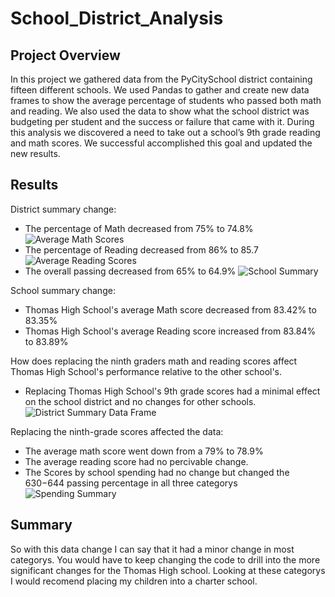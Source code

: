 # School_District_Analysis

## Project Overview

In this project we gathered data from the PyCitySchool district containing fifteen different schools. We used Pandas to gather and create new data frames to show the average percentage of students who passed both math and reading. We also used the data to show what the school district was budgeting per student and the success or failure that came with it. During this analysis we discovered a need to take out a school’s 9th grade reading and math scores. We successful accomplished this goal and updated the new results.


## Results

District summary change:

  - The percentage of Math decreased from 75% to 74.8%
![Average Math Scores](https://user-images.githubusercontent.com/100821974/162640839-c9205447-1bb3-44b4-ba95-0bb4eff11947.png)
  - The percentage of Reading decreased from 86% to 85.7
![Average Reading Scores](https://user-images.githubusercontent.com/100821974/162640856-39662950-c084-4786-8bc9-e36d69a724d0.png)
  - The overall passing decreased from 65% to 64.9%
![School Summary](https://user-images.githubusercontent.com/100821974/162640614-8a16a7dd-e3e4-4602-8ec4-b33c8d2e9620.png)

School summary change:

  - Thomas High School's average Math score decreased from 83.42% to 83.35%
  - Thomas High School's average Reading score increased from 83.84% to 83.89%

How does replacing the ninth graders math and reading scores affect Thomas High School's performance relative to the other school's.

  - Replacing Thomas High School's 9th grade scores had a minimal effect on the school district and no changes for other schools.
![District Summary Data Frame](https://user-images.githubusercontent.com/100821974/162640596-c35ba088-c7e8-4baf-a961-e693b6c6e1b4.png)

Replacing the ninth-grade scores affected the data:

  - The average math score went down from a 79% to 78.9%
  - The average reading score had no percivable change.
  - The Scores by school spending had no change but changed the $630-$644 passing percentage in all three categorys 
 ![Spending Summary](https://user-images.githubusercontent.com/100821974/162640637-8d21ca11-3611-40d6-8fe8-5caf43ac819e.png)
 
 ## Summary
 So with this data change I can say that it had a minor change in most categorys. You would have to keep changing the code to drill into the more significant changes for the Thomas High school. Looking at these categorys I would recomend placing my children into a charter school. 

